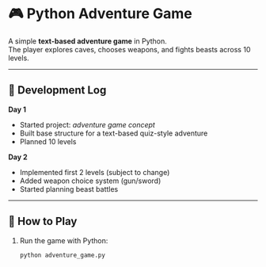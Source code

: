 # 🎮 Python Adventure Game

A simple **text-based adventure game** in Python.  
The player explores caves, chooses weapons, and fights beasts across 10 levels.  

---

## 📝 Development Log

**Day 1**  
- Started project: *adventure game concept*  
- Built base structure for a text-based quiz-style adventure  
- Planned 10 levels  

**Day 2**  
- Implemented first 2 levels (subject to change)  
- Added weapon choice system (gun/sword)  
- Started planning beast battles  

---

## 🚀 How to Play
1. Run the game with Python:
   ```bash
   python adventure_game.py

